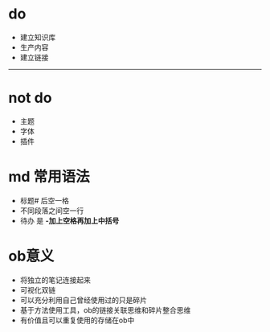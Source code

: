 
# do 
- 建立知识库
- 生产内容
- 建立链接
____
# not do
- 主题
- 字体
- 插件

# md 常用语法
- 标题# 后空一格
- 不同段落之间空一行
- 待办 是   **-加上空格再加上中括号**

# ob意义
- 将独立的笔记连接起来
- 可视化双链
- 可以充分利用自己曾经使用过的只是碎片
- 基于方法使用工具，ob的链接关联思维和碎片整合思维
- 有价值且可以重复使用的存储在ob中